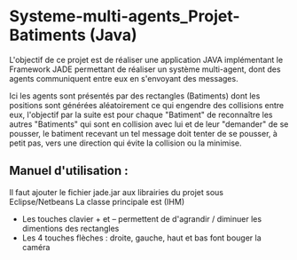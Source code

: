 # Systeme-multi-agents_Projet-Batiments (Java)
L'objectif de ce projet est de réaliser une application JAVA implémentant le Framework JADE permettant de réaliser un système multi-agent, dont des agents communiquent entre eux en s'envoyant des messages.

Ici les agents sont présentés par des rectangles (Batiments) dont les positions sont générées aléatoirement ce qui engendre des collisions entre eux, l'objectif par la suite est pour chaque "Batiment" de reconnaître les autres "Batiments" qui sont en collision avec lui et de leur "demander" de se pousser, le batiment recevant un tel message doit tenter de se pousser, à petit pas, vers une direction qui évite la collision ou la minimise.

Manuel d'utilisation :
----------------------
Il faut ajouter le fichier jade.jar aux librairies du projet sous Eclipse/Netbeans
La classe principale est (IHM)
- Les touches clavier + et – permettent de d'agrandir / diminuer les dimentions des rectangles
- Les 4 touches flèches : droite, gauche, haut et bas font bouger la caméra
